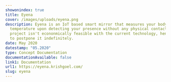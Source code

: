 ```yaml
---
showonindex: true
title: Eyena
cover: /images/uploads/eyena.png
description: Eyena is an IoT based smart mirror that measures your body
  temperature upon detecting your presence without any physical contact. The
  project isn't econonmically feasible with the current technology, hence I had
  to postpone it indefinitely.
date: May 2020
datestamp: "05.2020"
type: Concept Documentation
documentationAvailable: false
link1: Documentation
url1: https://eyena.krishgoel.com/
slug: eyena
---
```

